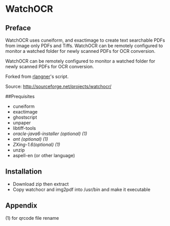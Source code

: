 # WatchOCR

## Preface
WatchOCR uses cuneiform, and exactimage to create text searchable PDFs from image only PDFs and Tiffs. WatchOCR can be remotely configured to monitor a watched folder for newly scanned PDFs for OCR conversion.

WatchOCR can be remotely configured to monitor a watched folder for newly scanned PDFs for OCR conversion.

Forked from [rlangner](https://sourceforge.net/u/rlangner/profile/)'s script.

Source: http://sourceforge.net/projects/watchocr/

##Prequisites
* cuneiform
* exactimage
* ghostscript
* unpaper
* libtiff-tools
* *oracle-java6-installer (optional) (1)*
* *ant (optional) (1)*
* *ZXing-1.6(optional) (1)*
* unzip
* aspell-en (or other language)

## Installation
* Download zip then extract
* Copy watchocr and img2pdf into /usr/bin and make it executable

## Appendix
(1) for qrcode file rename
